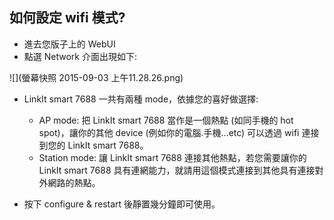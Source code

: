 ## 如何設定 wifi 模式?

* 進去您版子上的 WebUI
* 點選 Network 介面出現如下:

![](螢幕快照 2015-09-03 上午11.28.26.png)

* LinkIt smart 7688 一共有兩種 mode，依據您的喜好做選擇:
    * AP mode: 把 LinkIt smart 7688 當作是一個熱點 (如同手機的 hot spot)，讓你的其他 device (例如你的電腦.手機...etc) 可以透過 wifi 連接到您的 LinkIt smart 7688。
    * Station mode: 讓 LinkIt smart 7688 連接其他熱點，若您需要讓你的 LinkIt smart 7688 具有連網能力，就請用這個模式連接到其他具有連接對外網路的熱點。
    
* 按下 configure & restart 後靜置幾分鐘即可使用。